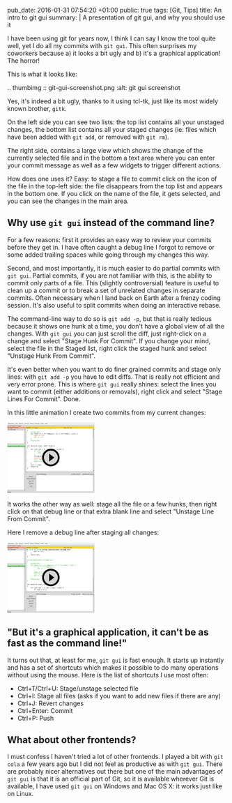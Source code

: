 pub_date: 2016-01-31 07:54:20 +01:00
public: true
tags: [Git, Tips]
title: An intro to git gui
summary: |
    A presentation of git gui, and why you should use it

I have been using git for years now, I think I can say I know the tool quite well, yet I do all my commits with `git gui`. This often surprises my coworkers because a) it looks a bit ugly and b) it's a graphical application! The horror!

This is what it looks like:

.. thumbimg :: git-gui-screenshot.png
    :alt: git gui screenshot

Yes, it's indeed a bit ugly, thanks to it using tcl-tk, just like its most widely known brother, `gitk`.

On the left side you can see two lists: the top list contains all your unstaged changes, the bottom list contains all your staged changes (ie: files which have been added with `git add`, or removed with `git rm`).

The right side, contains a large view which shows the change of the currently selected file and in the bottom a text area where you can enter your commit message as well as a few widgets to trigger different actions.

How does one uses it? Easy: to stage a file to commit click on the icon of the file in the top-left side: the file disappears from the top list and appears in the bottom one. If you click on the name of the file, it gets selected, and you can see the changes in the main area.

## Why use `git gui` instead of the command line?

For a few reasons: first it provides an easy way to review your commits before they get in. I have often caught a debug line I forgot to remove or some added trailing spaces while going through my changes this way.

Second, and most importantly, it is much easier to do partial commits with `git gui`. Partial commits, if you are not familiar with this, is the ability to commit only parts of a file. This (slightly controversial) feature is useful to clean up a commit or to break a set of unrelated changes in separate commits. Often necessary when I land back on Earth after a frenzy coding session. It's also useful to split commits when doing an interactive rebase.

The command-line way to do so is `git add -p`, but that is really tedious because it shows one hunk at a time, you don't have a global view of all the changes. With `git gui` you can just scroll the diff, just right-click on a change and select "Stage Hunk For Commit". If you change your mind, select the file in the Staged list, right click the staged hunk and select "Unstage Hunk From Commit".

It's even better when you want to do finer grained commits and stage only lines: with `git add -p` you have to edit diffs. That is really not efficient and very error prone. This is where `git gui` really shines: select the lines you want to commit (either additions or removals), right click and select "Stage Lines For Commit". Done.

In this little animation I create two commits from my current changes:

[![Creating partial commits](thumb_git-gui-partial-commit.png)](git-gui-partial-commit.gif)

It works the other way as well: stage all the file or a few hunks, then right click on that debug line or that extra blank line and select "Unstage Line From Commit".

Here I remove a debug line after staging all changes:

[![Removing a debug line](thumb_git-gui-remove-debug.png)](git-gui-remove-debug.gif)

## "But it's a graphical application, it can't be as fast as the command line!"

It turns out that, at least for me, `git gui` is fast enough. It starts up instantly and has a set of shortcuts which makes it possible to do many operations without using the mouse. Here is the list of shortcuts I use most often:

- Ctrl+T/Ctrl+U: Stage/unstage selected file
- Ctrl+I: Stage all files (asks if you want to add new files if there are any)
- Ctrl+J: Revert changes
- Ctrl+Enter: Commit
- Ctrl+P: Push

## What about other frontends?

I must confess I haven't tried a lot of other frontends. I played a bit with `git cola` a few years ago but I did not feel as productive as with `git gui`. There are probably nicer alternatives out there but one of the main advantages of `git gui` is that it is an official part of Git, so it is available wherever Git is available, I have used `git gui` on Windows and Mac OS X: it works just like on Linux.
